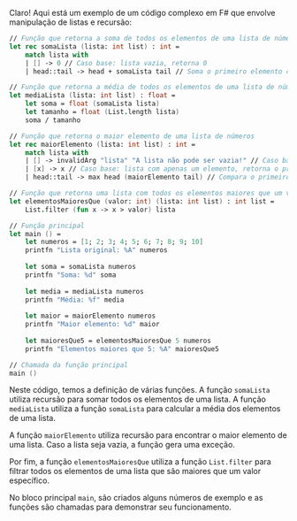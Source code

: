 Claro! Aqui está um exemplo de um código complexo em F# que envolve manipulação de listas e recursão:

```fsharp
// Função que retorna a soma de todos os elementos de uma lista de números
let rec somaLista (lista: int list) : int =
    match lista with
    | [] -> 0 // Caso base: lista vazia, retorna 0
    | head::tail -> head + somaLista tail // Soma o primeiro elemento com a soma dos demais

// Função que retorna a média de todos os elementos de uma lista de números
let mediaLista (lista: int list) : float =
    let soma = float (somaLista lista)
    let tamanho = float (List.length lista)
    soma / tamanho

// Função que retorna o maior elemento de uma lista de números
let rec maiorElemento (lista: int list) : int =
    match lista with
    | [] -> invalidArg "lista" "A lista não pode ser vazia!" // Caso base: lista vazia, gera uma exceção
    | [x] -> x // Caso base: lista com apenas um elemento, retorna o próprio elemento
    | head::tail -> max head (maiorElemento tail) // Compara o primeiro elemento com o maior dos demais

// Função que retorna uma lista com todos os elementos maiores que um valor específico
let elementosMaioresQue (valor: int) (lista: int list) : int list =
    List.filter (fun x -> x > valor) lista

// Função principal
let main () =
    let numeros = [1; 2; 3; 4; 5; 6; 7; 8; 9; 10]
    printfn "Lista original: %A" numeros
    
    let soma = somaLista numeros
    printfn "Soma: %d" soma
    
    let media = mediaLista numeros
    printfn "Média: %f" media
    
    let maior = maiorElemento numeros
    printfn "Maior elemento: %d" maior
    
    let maioresQue5 = elementosMaioresQue 5 numeros
    printfn "Elementos maiores que 5: %A" maioresQue5

// Chamada da função principal
main ()
```

Neste código, temos a definição de várias funções. A função `somaLista` utiliza recursão para somar todos os elementos de uma lista. A função `mediaLista` utiliza a função `somaLista` para calcular a média dos elementos de uma lista.

A função `maiorElemento` utiliza recursão para encontrar o maior elemento de uma lista. Caso a lista seja vazia, a função gera uma exceção.

Por fim, a função `elementosMaioresQue` utiliza a função `List.filter` para filtrar todos os elementos de uma lista que são maiores que um valor específico.

No bloco principal `main`, são criados alguns números de exemplo e as funções são chamadas para demonstrar seu funcionamento.